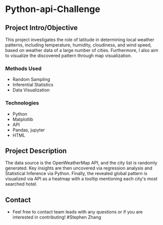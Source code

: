 # Python-api-Challenge

## Project Intro/Objective
This project investigates the role of latitude in determining local weather patterns, including temperature, humidity, cloudiness, and wind speed, based on weather data of a large number of cities. Furthermore, 	I also aim to visualize the discovered pattern through map visualization.

### Methods Used
* Random Sampling
* Inferential Statistics
* Data Visualization

### Technologies
* Python
* Matplotlib
* API
* Pandas, jupyter
* HTML

## Project Description
The data source is the OpenWeatherMap API, and the city list is randomly generated. Key insights are then uncovered via regression analysis and Statistical Inference via Python. Finally, the revealed global pattern is visualized via API as a heatmap with a tooltip mentioning each city's most searched hotel.

## Contact
* Feel free to contact team leads with any questions or if you are interested in contributing!
#Stephen Zhang
